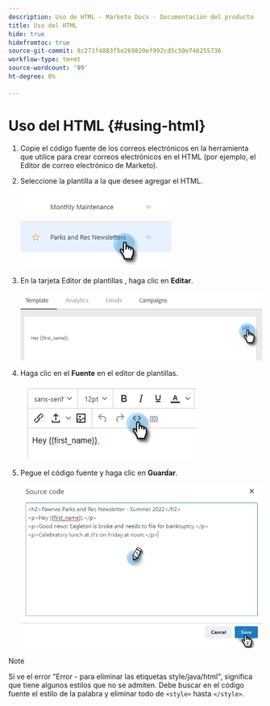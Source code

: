 ```yaml
---
description: Uso de HTML - Marketo Docs - Documentación del producto
title: Uso del HTML
hide: true
hidefromtoc: true
source-git-commit: 8c271f4883f5e269820ef992cd5c50e746255736
workflow-type: tm+mt
source-wordcount: '99'
ht-degree: 0%

---
```


# Uso del HTML {#using-html}

1. Copie el código fuente de los correos electrónicos en la herramienta que utilice para crear correos electrónicos en el HTML (por ejemplo, el Editor de correo electrónico de Marketo).

1. Seleccione la plantilla a la que desee agregar el HTML.

   ![](assets/using-html-1.png)

1. En la tarjeta Editor de plantillas , haga clic en **Editar**.

   ![](assets/using-html-2.png)

1. Haga clic en el **Fuente** en el editor de plantillas.

   ![](assets/using-html-3.png)

1. Pegue el código fuente y haga clic en **Guardar**.

   ![](assets/using-html-4.png)

>[!NOTE]
>
>Si ve el error &quot;Error - para eliminar las etiquetas style/java/html&quot;, significa que tiene algunos estilos que no se admiten. Debe buscar en el código fuente el estilo de la palabra y eliminar todo de `<style>` hasta `</style>`.
